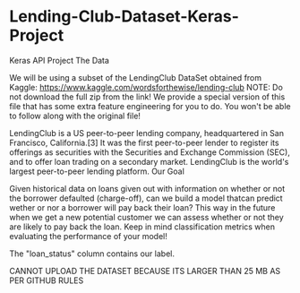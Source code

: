 # Lending-Club-Dataset-Keras-Project

Keras API Project 
The Data

We will be using a subset of the LendingClub DataSet obtained from Kaggle: https://www.kaggle.com/wordsforthewise/lending-club
NOTE: Do not download the full zip from the link! We provide a special version of this file that has some extra feature engineering for you to do. You won't be able to follow along with the original file!

LendingClub is a US peer-to-peer lending company, headquartered in San Francisco, California.[3] It was the first peer-to-peer lender to register its offerings as securities with the Securities and Exchange Commission (SEC), and to offer loan trading on a secondary market. LendingClub is the world's largest peer-to-peer lending platform.
Our Goal

Given historical data on loans given out with information on whether or not the borrower defaulted (charge-off), can we build a model thatcan predict wether or nor a borrower will pay back their loan? This way in the future when we get a new potential customer we can assess whether or not they are likely to pay back the loan. Keep in mind classification metrics when evaluating the performance of your model!

The "loan_status" column contains our label.

CANNOT UPLOAD THE DATASET BECAUSE ITS LARGER THAN 25 MB AS PER GITHUB RULES

